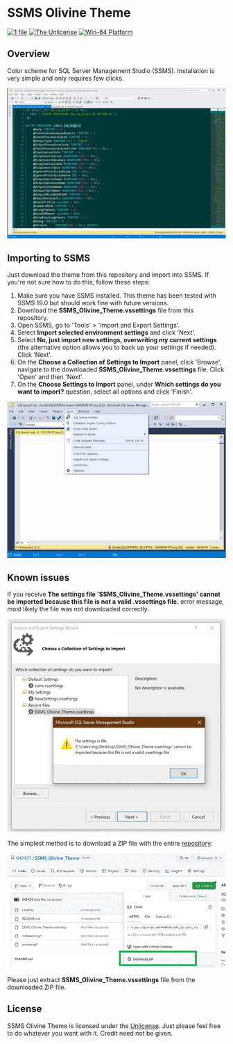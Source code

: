SSMS Olivine Theme
====
[![1 file](https://img.shields.io/badge/files-1-blue)](https://github.com/642425/SSMS_Olivine_Theme/blob/main/SSMS_Olivine_Theme.vssettings)
[![The Unlicense](https://img.shields.io/badge/license-Unlicense-green)](https://unlicense.org/)
[![Win-64 Platform](https://img.shields.io/badge/platform-win--64-lightgrey)](https://learn.microsoft.com/en-us/sql/ssms/)

## Overview
Color scheme for SQL Server Management Studio (SSMS). Installation is very simple and only requires few clicks.

![alt text](https://github.com/642425/SSMS_Olivine_Theme/blob/main/readme_files/preview.gif "Preview")

## Importing to SSMS
Just download the theme from this repository and import into SSMS. If you're not sure how to do this, follow these steps:

1. Make sure you have SSMS installed. This theme has been tested with SSMS 19.0 but should work fine with future versions.
2. Download the **SSMS_Olivine_Theme.vssettings** file from this repository.
3. Open SSMS, go to 'Tools' > 'Import and Export Settings'.
4. Select **Import selected environment settings** and click 'Next'.
5. Select **No, just import new settings, overwriting my current settings** (the alternative option allows you to back up your settings if needed). Click 'Next'.
6. On the **Choose a Collection of Settings to Import** panel, click 'Browse', navigate to the downloaded **SSMS_Olivine_Theme.vssettings** file. Click 'Open' and then 'Next'.
7. On the **Choose Settings to Import** panel, under **Which settings do you want to import?** question, select all options and click 'Finish'.

![alt text](https://github.com/642425/SSMS_Olivine_Theme/blob/main/readme_files/installation.gif "Installation")

## Known issues
If you receive **The settings file 'SSMS_Olivine_Theme.vssettings' cannot be imported because this file is not a valid .vssettings file.** error message, most likely the file was not downloaded correctly.

![alt text](https://github.com/642425/SSMS_Olivine_Theme/blob/main/readme_files/error.gif "File is invalid")

The simplest method is to download a ZIP file with the entire [repository](https://github.com/642425/SSMS_Olivine_Theme):

![alt text](https://github.com/642425/SSMS_Olivine_Theme/blob/main/readme_files/download.gif "Download ZIP")

Please just extract **SSMS_Olivine_Theme.vssettings** file from the downloaded ZIP file.

## License

SSMS Olivine Theme is licensed under the [Unlicense](https://choosealicense.com/licenses/unlicense/).
Just please feel free to do whatever you want with it.
Credit need not be given.





